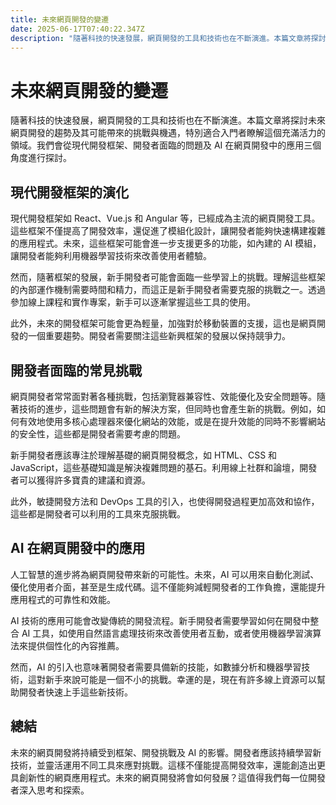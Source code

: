 ```yaml
---
title: 未來網頁開發的變遷
date: 2025-06-17T07:40:22.347Z
description: "隨著科技的快速發展，網頁開發的工具和技術也在不斷演進。本篇文章將探討未來網頁開發的趨勢及其可能帶來的挑戰與機遇，特別適合入門者瞭解這個充滿活力的領域。我們會從現代開發框架、開發者面臨的問題及 AI 在網頁開發中的應用三個角度進行探討。"
---
```


# 未來網頁開發的變遷

隨著科技的快速發展，網頁開發的工具和技術也在不斷演進。本篇文章將探討未來網頁開發的趨勢及其可能帶來的挑戰與機遇，特別適合入門者瞭解這個充滿活力的領域。我們會從現代開發框架、開發者面臨的問題及 AI 在網頁開發中的應用三個角度進行探討。

## 現代開發框架的演化

現代開發框架如 React、Vue.js 和 Angular 等，已經成為主流的網頁開發工具。這些框架不僅提高了開發效率，還促進了模組化設計，讓開發者能夠快速構建複雜的應用程式。未來，這些框架可能會進一步支援更多的功能，如內建的 AI 模組，讓開發者能夠利用機器學習技術來改善使用者體驗。

然而，隨著框架的發展，新手開發者可能會面臨一些學習上的挑戰。理解這些框架的內部運作機制需要時間和精力，而這正是新手開發者需要克服的挑戰之一。透過參加線上課程和實作專案，新手可以逐漸掌握這些工具的使用。

此外，未來的開發框架可能會更為輕量，加強對於移動裝置的支援，這也是網頁開發的一個重要趨勢。開發者需要關注這些新興框架的發展以保持競爭力。

## 開發者面臨的常見挑戰

網頁開發者常常面對著各種挑戰，包括瀏覽器兼容性、效能優化及安全問題等。隨著技術的進步，這些問題會有新的解決方案，但同時也會產生新的挑戰。例如，如何有效地使用多核心處理器來優化網站的效能，或是在提升效能的同時不影響網站的安全性，這些都是開發者需要考慮的問題。

新手開發者應該專注於理解基礎的網頁開發概念，如 HTML、CSS 和 JavaScript，這些基礎知識是解決複雜問題的基石。利用線上社群和論壇，開發者可以獲得許多寶貴的建議和資源。

此外，敏捷開發方法和 DevOps 工具的引入，也使得開發過程更加高效和協作，這些都是開發者可以利用的工具來克服挑戰。

## AI 在網頁開發中的應用

人工智慧的進步將為網頁開發帶來新的可能性。未來，AI 可以用來自動化測試、優化使用者介面，甚至是生成代碼。這不僅能夠減輕開發者的工作負擔，還能提升應用程式的可靠性和效能。

AI 技術的應用可能會改變傳統的開發流程。新手開發者需要學習如何在開發中整合 AI 工具，如使用自然語言處理技術來改善使用者互動，或者使用機器學習演算法來提供個性化的內容推薦。

然而，AI 的引入也意味著開發者需要具備新的技能，如數據分析和機器學習技術，這對新手來說可能是一個不小的挑戰。幸運的是，現在有許多線上資源可以幫助開發者快速上手這些新技術。

## 總結

未來的網頁開發將持續受到框架、開發挑戰及 AI 的影響。開發者應該持續學習新技術，並靈活運用不同工具來應對挑戰。這樣不僅能提高開發效率，還能創造出更具創新性的網頁應用程式。未來的網頁開發將會如何發展？這值得我們每一位開發者深入思考和探索。